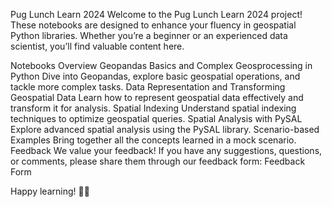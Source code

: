 Pug Lunch Learn 2024
Welcome to the Pug Lunch Learn 2024 project! These notebooks are designed to enhance your fluency in geospatial Python libraries. Whether you’re a beginner or an experienced data scientist, you’ll find valuable content here.

Notebooks Overview
Geopandas Basics and Complex Geosprocessing in Python
Dive into Geopandas, explore basic geospatial operations, and tackle more complex tasks.
Data Representation and Transforming Geospatial Data
Learn how to represent geospatial data effectively and transform it for analysis.
Spatial Indexing
Understand spatial indexing techniques to optimize geospatial queries.
Spatial Analysis with PySAL
Explore advanced spatial analysis using the PySAL library.
Scenario-based Examples
Bring together all the concepts learned in a mock scenario.
Feedback
We value your feedback! If you have any suggestions, questions, or comments, please share them through our feedback form: Feedback Form

Happy learning! 🌟🐾

